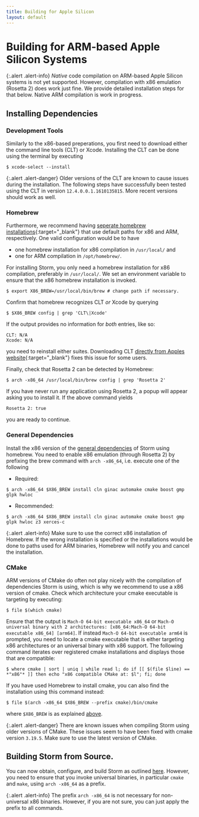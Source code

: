 ```yaml
---
title: Building for Apple Silicon
layout: default
---
```


<h1>Building for ARM-based Apple Silicon Systems </h1>

{:.alert .alert-info}
_Native_ code compilation on ARM-based Apple Silicon systems is not yet supported. However, compilation with x86 emulation (Rosetta 2) does work just fine. We provide detailed installation steps for that below.
Native ARM compilation is work in progress.

##  Installing Dependencies

### Development Tools
Similarly to the x86-based preperations, you first need to download either the command line tools (CLT) or Xcode. Installing the CLT can be done using the terminal by executing
``` console
$ xcode-select --install
```

{:.alert .alert-danger}
Older versions of the CLT are known to cause issues during the installation. The following steps have successfully been tested using the CLT in version ```12.4.0.0.1.1610135815```. More recent versions should work as well.

### Homebrew
Furthermore, we recommend having [seperate homebrew installations](https://docs.brew.sh/Installation#multiple-installations){:target="_blank"} that use default paths for x86 and ARM, respectively. One valid configuration would be to have 

- one homebrew installation for x86 compilation in ```/usr/local/``` and
- one for ARM compilation in ```/opt/homebrew/```.

For installing Storm, you only need a homebrew installation for x86 compilation, preferably in ```/usr/local/```.
We set an environment variable to ensure that the x86 homebrew installation is invoked.
```console
$ export X86_BREW=/usr/local/bin/brew # change path if necessary.
````

Confirm that homebrew recognizes CLT _or_ Xcode by querying
``` console
$ $X86_BREW config | grep 'CLT\|Xcode'
```
If the output provides no information for _both_ entries, like so:
``` console
CLT: N/A
Xcode: N/A
```
you need to reinstall either suites. Downloading CLT [directly from Apples website](https://developer.apple.com/downloads/more/){:target="_blank"} fixes this issue for some users.

Finally, check that Rosetta 2 can be detected by Homebrew:
``` console
$ arch -x86_64 /usr/local/bin/brew config | grep 'Rosetta 2'
```
If you have never run any application using Rosetta 2, a popup will appear asking you to install it. If the above command yields
``` console
Rosetta 2: true
```
you are ready to continue.

### General Dependencies
Install the x86 version of the [general dependencies](dependencies.html#general-dependencies) of Storm using homebrew. You need to enable x86 emulation (through Rosetta 2) by prefixing the brew command with `arch -x86_64`, i.e. execute one of the following

- Required:
``` console
$ arch -x86_64 $X86_BREW install cln ginac automake cmake boost gmp glpk hwloc
```

- Recommended:
``` console
$ arch -x86_64 $X86_BREW install cln ginac automake cmake boost gmp glpk hwloc z3 xerces-c
```
 
{:.alert .alert-info}
Make sure to use the correct x86 installation of Homebrew. If the wrong installation is specified or the installations would be done to paths used for ARM binaries, Homebrew will notify you and cancel the installation.

### CMake
ARM versions of CMake do often not play nicely with the compilation of dependencies Storm is using, which is why we recommend to use a x86 version of cmake. Check which architecture your cmake executable is targeting by executing:
```console
$ file $(which cmake)
```
Ensure that the output is ```Mach-O 64-bit executable x86_64``` or ```Mach-O universal binary with 2 architectures: [x86_64:Mach-O 64-bit executable x86_64] [arm64]```. If instead ```Mach-O 64-bit executable arm64``` is prompted, you need to locate a cmake executable that is either targeting x86 architectures or an universal binary with x86 support. The following command iterates over registered cmake installations and displays those that are compatible:
```console
$ where cmake | sort | uniq | while read l; do if [[ $(file $line) == *"x86"* ]] then echo "x86 compatible CMake at: $l"; fi; done
```
If you have used Homebrew to install cmake, you can also find the installation using this command instead:
```console
$ file $(arch -x86_64 $X86_BREW --prefix cmake)/bin/cmake
```
where ```$X86_BREW``` is as explained [above](apple-silicon.html#homebrew).

{:.alert .alert-danger}
There are known issues when compiling Storm using older versions of CMake.
These issues seem to have been fixed with cmake version ```3.19.5```. Make sure to use the latest version of CMake.

## Building Storm from Source.

You can now obtain, configure, and build Storm as outlined [here](build.html#obtaining-the-source-code).
However, you need to ensure that you invoke universal binaries, in particular `cmake` and `make`, using ```arch -x86_64``` as a prefix.


{:.alert .alert-info}
The prefix ```arch -x86_64``` is not necessary for non-universal x86 binaries. However, if you are not sure, you can just apply the prefix to all commands.

